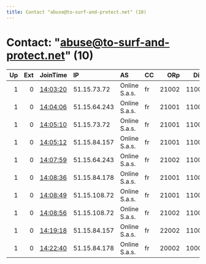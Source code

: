 ```yaml
---
title: Contact "abuse@to-surf-and-protect.net" (10)
---
```


# Contact: "abuse@to-surf-and-protect.net" (10)

|   Up |   Ext | JoinTime                                                                                            | IP           | AS            | CC   |   ORp |   Dirp | OS    | Version   | Nickname           |   eFamMembers |
|-----:|------:|:----------------------------------------------------------------------------------------------------|:-------------|:--------------|:-----|------:|-------:|:------|:----------|:-------------------|--------------:|
|    1 |     0 | [14:03:20](https://metrics.torproject.org/rs.html#details/6C64AE6D7EFDA52A463FB6ADCDAE2D2DDE0677C3) | 51.15.73.72  | Online S.a.s. | fr   | 21002 |  11002 | Linux | 0.3.4.9   | niftyhornedgopher  |            40 |
|    1 |     0 | [14:04:06](https://metrics.torproject.org/rs.html#details/87D73471FDC64BD9CEDF84435D20CA4EB5C36FE8) | 51.15.64.243 | Online S.a.s. | fr   | 21001 |  11001 | Linux | 0.3.4.9   | niftyphoberomys    |            40 |
|    1 |     0 | [14:05:10](https://metrics.torproject.org/rs.html#details/9EEDBAD7EE351996DFC91578E882BEF4FE5EDBFA) | 51.15.73.72  | Online S.a.s. | fr   | 21001 |  11001 | Linux | 0.3.4.9   | niftycastoroides   |            40 |
|    1 |     0 | [14:05:12](https://metrics.torproject.org/rs.html#details/F8E9C0C3A4B61E7599AA7A23D7ADE77E5BAB2663) | 51.15.84.157 | Online S.a.s. | fr   | 21001 |  11001 | Linux | 0.3.4.9   | niftyleithia       |            40 |
|    1 |     0 | [14:07:59](https://metrics.torproject.org/rs.html#details/D27208881BBDB5EA56EFD1D1799187519591E325) | 51.15.64.243 | Online S.a.s. | fr   | 21002 |  11002 | Linux | 0.3.4.9   | niftytelicomys     |            40 |
|    1 |     0 | [14:08:36](https://metrics.torproject.org/rs.html#details/0677DF0B05ECDA2EF45F26C3332731043BB89AB8) | 51.15.84.178 | Online S.a.s. | fr   | 21001 |  11001 | Linux | 0.3.4.9   | niftyflorescaverat |            40 |
|    1 |     0 | [14:08:49](https://metrics.torproject.org/rs.html#details/A016192D0A87FC9354A7523A211BBD9CF859708B) | 51.15.108.72 | Online S.a.s. | fr   | 21001 |  11001 | Linux | 0.3.4.9   | niftydiatomys      |            40 |
|    1 |     0 | [14:08:56](https://metrics.torproject.org/rs.html#details/96CFE178A1D12489D9D59A0CAE17FE86F5A3A79F) | 51.15.108.72 | Online S.a.s. | fr   | 21002 |  11002 | Linux | 0.3.4.9   | niftyalloeumyarion |            40 |
|    1 |     0 | [14:19:18](https://metrics.torproject.org/rs.html#details/2A231A5CA7AF91029B7475511D7D16DF85EC9221) | 51.15.84.157 | Online S.a.s. | fr   | 22002 |  11002 | Linux | 0.3.4.9   | niftyneochoerus    |             1 |
|    1 |     0 | [14:22:40](https://metrics.torproject.org/rs.html#details/586BFD99511C37AFF5FA1EFACF961D99300CD20A) | 51.15.84.178 | Online S.a.s. | fr   | 20002 |  10002 | Linux | 0.3.4.9   | niftygianthutia    |             1 |
